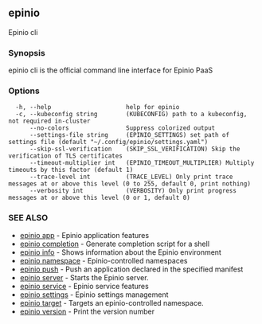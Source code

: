 ## epinio

Epinio cli

### Synopsis

epinio cli is the official command line interface for Epinio PaaS 

### Options

```
  -h, --help                     help for epinio
  -c, --kubeconfig string        (KUBECONFIG) path to a kubeconfig, not required in-cluster
      --no-colors                Suppress colorized output
      --settings-file string     (EPINIO_SETTINGS) set path of settings file (default "~/.config/epinio/settings.yaml")
      --skip-ssl-verification    (SKIP_SSL_VERIFICATION) Skip the verification of TLS certificates
      --timeout-multiplier int   (EPINIO_TIMEOUT_MULTIPLIER) Multiply timeouts by this factor (default 1)
      --trace-level int          (TRACE_LEVEL) Only print trace messages at or above this level (0 to 255, default 0, print nothing)
      --verbosity int            (VERBOSITY) Only print progress messages at or above this level (0 or 1, default 0)
```

### SEE ALSO

* [epinio app](epinio_app.md)	 - Epinio application features
* [epinio completion](epinio_completion.md)	 - Generate completion script for a shell
* [epinio info](epinio_info.md)	 - Shows information about the Epinio environment
* [epinio namespace](epinio_namespace.md)	 - Epinio-controlled namespaces
* [epinio push](epinio_push.md)	 - Push an application declared in the specified manifest
* [epinio server](epinio_server.md)	 - Starts the Epinio server.
* [epinio service](epinio_service.md)	 - Epinio service features
* [epinio settings](epinio_settings.md)	 - Epinio settings management
* [epinio target](epinio_target.md)	 - Targets an epinio-controlled namespace.
* [epinio version](epinio_version.md)	 - Print the version number


